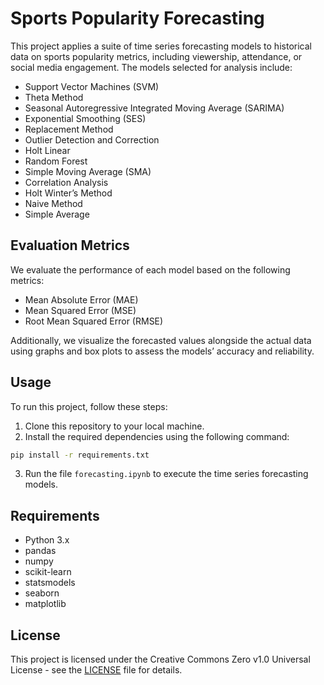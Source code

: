# Sports Popularity Forecasting

This project applies a suite of time series forecasting models to historical data on sports popularity metrics, including viewership, attendance, or social media engagement. The models selected for analysis include:

- Support Vector Machines (SVM)
- Theta Method
- Seasonal Autoregressive Integrated Moving Average (SARIMA)
- Exponential Smoothing (SES)
- Replacement Method
- Outlier Detection and Correction
- Holt Linear
- Random Forest
- Simple Moving Average (SMA)
- Correlation Analysis
- Holt Winter’s Method
- Naive Method
- Simple Average

## Evaluation Metrics

We evaluate the performance of each model based on the following metrics:

- Mean Absolute Error (MAE)
- Mean Squared Error (MSE)
- Root Mean Squared Error (RMSE)

Additionally, we visualize the forecasted values alongside the actual data using graphs and box plots to assess the models’ accuracy and reliability.

## Usage

To run this project, follow these steps:

1. Clone this repository to your local machine.
2. Install the required dependencies using the following command:
```bash
pip install -r requirements.txt
```
3. Run the file `forecasting.ipynb` to execute the time series forecasting models.

## Requirements

- Python 3.x
- pandas
- numpy
- scikit-learn
- statsmodels
- seaborn
- matplotlib

## License

This project is licensed under the Creative Commons Zero v1.0 Universal License - see the [LICENSE](LICENSE) file for details.
